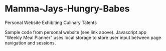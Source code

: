 # Mamma-Jays-Hungry-Babes
Personal Website Exhibiting Culinary Talents

Sample code from personal website (see link above).
Javascript app "Weekly Meal Planner" uses local storage to store user input between page navigation and sessions.
